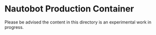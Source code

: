 # Nautobot Production Container

Please be advised the content in this directory is an experimental work in progress.

